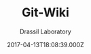 ---
layout: JamstackTheme
title: Git-Wiki
github: https://github.com/drassil/git-wiki
demo: https://drassil.github.io/git-wiki
author: Drassil Laboratory
ssg: Jekyll
date: 2017-04-13T18:08:39.000Z
description: >-
  A revolutionary full-featured wiki for github pages and jekyll. You don't need
  to compile it!
stale: false
---